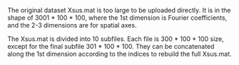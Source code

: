 The original dataset Xsus.mat is too large to be uploaded directly. It is in the shape of 3001 * 100 * 100, where the 1st dimension is Fourier coefficients, and the 2-3 dimensions are for spatial axes.

The Xsus.mat is divided into 10 subfiles. Each file is 300 * 100 * 100 size, except for the final subfile 301 * 100 * 100. They can be concatenated along the 1st dimension according to the indices to rebuild the full Xsus.mat.
